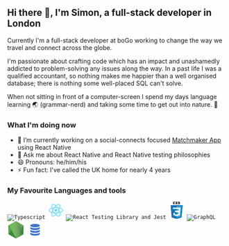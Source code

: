 ## Hi there 👋, I'm Simon, a full-stack developer in London

Currently I'm a full-stack developer at boGo working to change the way we travel and connect across the globe.

I'm passionate about crafting code which has an impact and unashamedly addicted to problem-solving any issues along the way. In a past life I was a qualified accountant, so nothing makes me happier than a well organised database; there is nothing some well-placed SQL can't solve.  

When not sitting in front of a computer-screen I spend my days language learning 🌏 (grammar-nerd) and taking some time to get out into nature. 🌳

### What I'm doing now

- 🔭 I’m currently working on a social-connects focused [Matchmaker App](https://github.com/simonaus/matchmaker) using React Native
- 💬 Ask me about React Native and React Native testing philosophies
- 😄 Pronouns: he/him/his
- ⚡ Fun fact: I've called the UK home for nearly 4 years 

### My Favourite Languages and tools

<code><img height="40" alt="Typescript" src="https://github.com/remojansen/logo.ts/blob/master/ts.png"></code>
<code><img height="40" alt="React" src="https://raw.githubusercontent.com/github/explore/80688e429a7d4ef2fca1e82350fe8e3517d3494d/topics/react/react.png"></code>
<code><img height="40" alt="React Testing Library and Jest" src="https://avatars0.githubusercontent.com/u/49996085?s=200&v=4"></code>
<code><img height="40" alt="CSS" src="https://raw.githubusercontent.com/github/explore/80688e429a7d4ef2fca1e82350fe8e3517d3494d/topics/css/css.png"></code>
<code><img height="40" alt="GraphQL" src="https://upload.wikimedia.org/wikipedia/commons/1/17/GraphQL_Logo.svg"></code>
<code><img height="40" alt="nodeJs" src="https://raw.githubusercontent.com/github/explore/80688e429a7d4ef2fca1e82350fe8e3517d3494d/topics/nodejs/nodejs.png"></code>
<code><img height="40" alt="SQL" src="https://raw.githubusercontent.com/github/explore/80688e429a7d4ef2fca1e82350fe8e3517d3494d/topics/sql/sql.png"></code>

